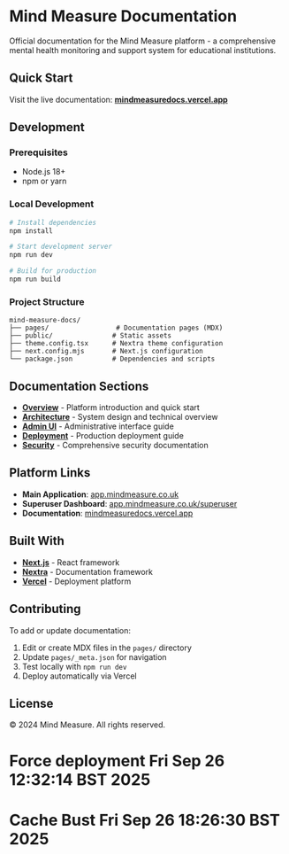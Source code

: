 # Mind Measure Documentation

Official documentation for the Mind Measure platform - a comprehensive mental health monitoring and support system for educational institutions.

## Quick Start

Visit the live documentation: **[mindmeasuredocs.vercel.app](https://mindmeasuredocs.vercel.app)**

## Development

### Prerequisites
- Node.js 18+
- npm or yarn

### Local Development
```bash
# Install dependencies
npm install

# Start development server
npm run dev

# Build for production
npm run build
```

### Project Structure
```
mind-measure-docs/
├── pages/                 # Documentation pages (MDX)
├── public/               # Static assets
├── theme.config.tsx      # Nextra theme configuration
├── next.config.mjs       # Next.js configuration
└── package.json          # Dependencies and scripts
```

## Documentation Sections

- **[Overview](/)** - Platform introduction and quick start
- **[Architecture](/architecture)** - System design and technical overview
- **[Admin UI](/admin-ui)** - Administrative interface guide
- **[Deployment](/deployment)** - Production deployment guide
- **[Security](/medical-grade-security)** - Comprehensive security documentation

## Platform Links

- **Main Application**: [app.mindmeasure.co.uk](https://app.mindmeasure.co.uk)
- **Superuser Dashboard**: [app.mindmeasure.co.uk/superuser](https://app.mindmeasure.co.uk/superuser)
- **Documentation**: [mindmeasuredocs.vercel.app](https://mindmeasuredocs.vercel.app)

## Built With

- **[Next.js](https://nextjs.org/)** - React framework
- **[Nextra](https://nextra.site/)** - Documentation framework
- **[Vercel](https://vercel.com/)** - Deployment platform

## Contributing

To add or update documentation:

1. Edit or create MDX files in the `pages/` directory
2. Update `pages/_meta.json` for navigation
3. Test locally with `npm run dev`
4. Deploy automatically via Vercel

## License

© 2024 Mind Measure. All rights reserved.
# Force deployment Fri Sep 26 12:32:14 BST 2025
# Cache Bust Fri Sep 26 18:26:30 BST 2025
